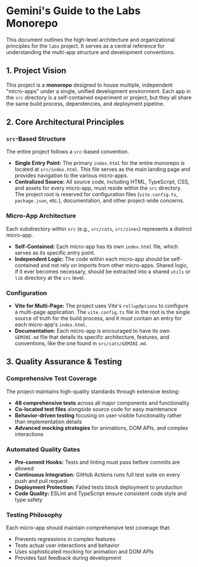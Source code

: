 # Gemini's Guide to the Labs Monorepo

This document outlines the high-level architecture and organizational principles for the `labs` project. It serves as a central reference for understanding the multi-app structure and development conventions.

## 1. Project Vision

This project is a **monorepo** designed to house multiple, independent "micro-apps" under a single, unified development environment. Each app in the `src` directory is a self-contained experiment or project, but they all share the same build process, dependencies, and deployment pipeline.

## 2. Core Architectural Principles

### `src`-Based Structure

The entire project follows a `src`-based convention.

- **Single Entry Point:** The primary `index.html` for the entire monorepo is located at `src/index.html`. This file serves as the main landing page and provides navigation to the various micro-apps.
- **Centralized Source:** All source code, including HTML, TypeScript, CSS, and assets for every micro-app, must reside within the `src` directory. The project root is reserved for configuration files (`vite.config.ts`, `package.json`, etc.), documentation, and other project-wide concerns.

### Micro-App Architecture

Each subdirectory within `src` (e.g., `src/cats`, `src/zines`) represents a distinct micro-app.

- **Self-Contained:** Each micro-app has its own `index.html` file, which serves as its specific entry point.
- **Independent Logic:** The code within each micro-app should be self-contained and not rely on imports from other micro-apps. Shared logic, if it ever becomes necessary, should be extracted into a shared `utils` or `lib` directory at the `src` level.

### Configuration

- **Vite for Multi-Page:** The project uses Vite's `rollupOptions` to configure a multi-page application. The `vite.config.ts` file in the root is the single source of truth for the build process, and it must contain an entry for each micro-app's `index.html`.
- **Documentation:** Each micro-app is encouraged to have its own `GEMINI.md` file that details its specific architecture, features, and conventions, like the one found in `src/cats/GEMINI.md`.

## 3. Quality Assurance & Testing

### Comprehensive Test Coverage

The project maintains high-quality standards through extensive testing:

- **48 comprehensive tests** across all major components and functionality
- **Co-located test files** alongside source code for easy maintenance
- **Behavior-driven testing** focusing on user-visible functionality rather than implementation details
- **Advanced mocking strategies** for animations, DOM APIs, and complex interactions

### Automated Quality Gates

- **Pre-commit Hooks:** Tests and linting must pass before commits are allowed
- **Continuous Integration:** GitHub Actions runs full test suite on every push and pull request
- **Deployment Protection:** Failed tests block deployment to production
- **Code Quality:** ESLint and TypeScript ensure consistent code style and type safety

### Testing Philosophy

Each micro-app should maintain comprehensive test coverage that:

- Prevents regressions in complex features
- Tests actual user interactions and behavior
- Uses sophisticated mocking for animation and DOM APIs
- Provides fast feedback during development

